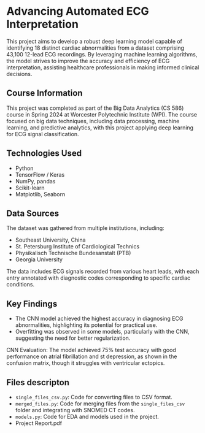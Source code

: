 # Advancing Automated ECG Interpretation

This project aims to develop a robust deep learning model capable of identifying 18 distinct cardiac abnormalities from a dataset comprising 43,100 12-lead ECG recordings. By leveraging machine learning algorithms, the model strives to improve the accuracy and efficiency of ECG interpretation, assisting healthcare professionals in making informed clinical decisions.

## Course Information
This project was completed as part of the Big Data Analytics (CS 586) course in Spring 2024 at Worcester Polytechnic Institute (WPI). The course focused on big data techniques, including data processing, machine learning, and predictive analytics, with this project applying deep learning for ECG signal classification.

## Technologies Used

- Python
- TensorFlow / Keras
- NumPy, pandas
- Scikit-learn
- Matplotlib, Seaborn

## Data Sources

The dataset was gathered from multiple institutions, including:
- Southeast University, China
- St. Petersburg Institute of Cardiological Technics
- Physikalisch Technische Bundesanstalt (PTB)
- Georgia University

The data includes ECG signals recorded from various heart leads, with each entry annotated with diagnostic codes corresponding to specific cardiac conditions.

## Key Findings

- The CNN model achieved the highest accuracy in diagnosing ECG abnormalities, highlighting its potential for practical use.
- Overfitting was observed in some models, particularly with the CNN, suggesting the need for better regularization.

CNN Evaluation: The model achieved 75% test accuracy with good performance on atrial fibrillation and st depression, as shown in the confusion matrix, though it struggles with ventricular ectopics.


## Files descripton
- `single_files_csv.py`: Code for converting files to CSV format.
- `merged_files.py`: Code for merging files from the `single_files_csv` folder and integrating with SNOMED CT codes.
- `models.py`: Code for EDA and models used in the project.
- Project Report.pdf

